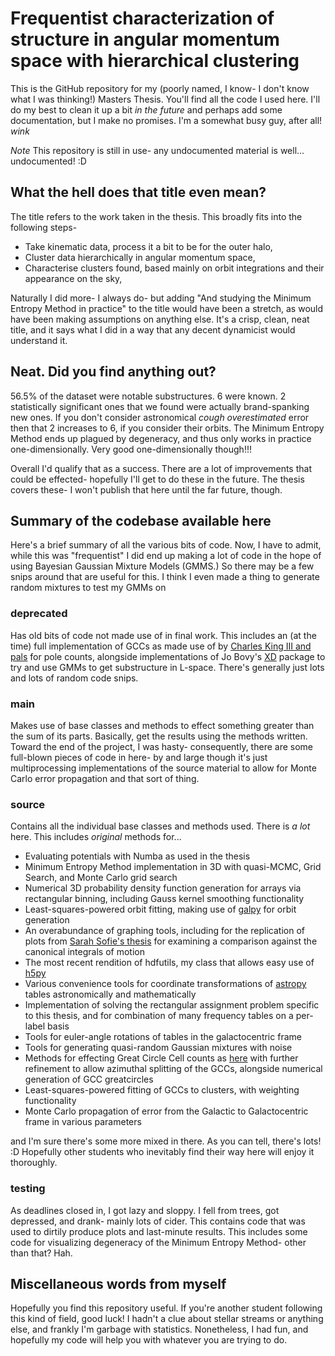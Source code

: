 # Frequentist characterization of structure in angular momentum space with hierarchical clustering

This is the GitHub repository for my (poorly named, I know- I don't know what I was thinking!) Masters Thesis.
You'll find all the code I used here. I'll do my best to clean it up a bit *in the future* and perhaps add some documentation,
but I make no promises. I'm a somewhat busy guy, after all! *wink* 

*Note* This repository is still in use- any undocumented material is well... undocumented! :D 

## What the hell does that title even mean?
The title refers to the work taken in the thesis. This broadly fits into the following steps-
- Take kinematic data, process it a bit to be for the outer halo, 
- Cluster data hierarchically in angular momentum space, 
- Characterise clusters found, based mainly on orbit integrations and their appearance on the sky,

Naturally I did more- I always do- but adding "And studying the Minimum Entropy Method in practice" 
to the title would have been a stretch, as would have been making assumptions on anything else. It's a crisp,
clean, neat title, and it says what I did in a way that any decent dynamicist would understand it.

## Neat. Did you find anything out?

56.5% of the dataset were notable substructures. 6 were known. 2 statistically significant ones that we found
were actually brand-spanking new ones. If you don't consider astronomical *cough overestimated* error then
that 2 increases to 6, if you consider their orbits. The Minimum Entropy Method ends up plagued by degeneracy,
and thus only works in practice one-dimensionally. Very good one-dimensionally though!!! 

Overall I'd qualify that as a success. There are a lot of improvements that could be effected- hopefully I'll get
to do these in the future. The thesis covers these- I won't publish that here until the far future, though.

## Summary of the codebase available here 

Here's a brief summary of all the various bits of code. Now, I have to admit, while this was "frequentist"
I did end up making a lot of code in the hope of using Bayesian Gaussian Mixture Models (GMMS.) So there may be a few 
snips around that are useful for this. I think I even made a thing to generate random mixtures to test my GMMs on 

### deprecated 
Has old bits of code not made use of in final work. This includes an (at the time) full implementation of GCCs as made use of by
[Charles King III and pals](https://iopscience.iop.org/article/10.1088/0004-637X/750/1/81) for pole counts, alongside implementations
of Jo Bovy's [XD](https://github.com/jobovy/extreme-deconvolution) package to try and use GMMs to get substructure in L-space. There's generally just lots and lots
of random code snips.

### main 

Makes use of base classes and methods to effect something greater than the sum of its parts. Basically, get the results
using the methods written. Toward the end of the project, I was hasty- consequently, there are some full-blown pieces
of code in here- by and large though it's just multiprocessing implementations of the source material to allow for Monte Carlo
error propagation and that sort of thing.

### source 

Contains all the individual base classes and methods used. There is *a lot* here. This includes *original* methods for...

- Evaluating potentials with Numba as used in the thesis
- Minimum Entropy Method implementation in 3D with quasi-MCMC, Grid Search, and Monte Carlo grid search
- Numerical 3D probability density function generation for arrays via rectangular binning, including Gauss kernel smoothing functionality
- Least-squares-powered orbit fitting, making use of [galpy](https://github.com/jobovy/galpy) for orbit generation
- An overabundance of graphing tools, including for the replication of plots from [Sarah Sofie's thesis](https://fse.studenttheses.ub.rug.nl/24089/) for examining a comparison against the canonical integrals of motion
- The most recent rendition of hdfutils, my class that allows easy use of [h5py](https://www.h5py.org/)
- Various convenience tools for coordinate transformations of [astropy](https://docs.astropy.org/en/stable/index.html) tables astronomically and mathematically
- Implementation of solving the rectangular assignment problem specific to this thesis, and for combination of many frequency tables on a per-label basis
- Tools for euler-angle rotations of tables in the galactocentric frame
- Tools for generating quasi-random Gaussian mixtures with noise 
- Methods for effecting Great Circle Cell counts as [here](https://ui.adsabs.harvard.edu/abs/1996ASPC...92..483J/abstract) with further refinement to allow azimuthal splitting of the GCCs, alongside numerical generation of GCC greatcircles
- Least-squares-powered fitting of GCCs to clusters, with weighting functionality
- Monte Carlo propagation of error from the Galactic to Galactocentric frame in various parameters

and I'm sure there's some more mixed in there. As you can tell, there's lots! :D Hopefully other students who inevitably
find their way here will enjoy it thoroughly.

### testing 

As deadlines closed in, I got lazy and sloppy. I fell from trees, got depressed, and drank- mainly lots of cider. This contains code that was used to dirtily produce plots and last-minute
results. This includes some code for visualizing degeneracy of the Minimum Entropy Method- other than that? Hah.

## Miscellaneous words from myself 

Hopefully you find this repository useful. If you're another student following this kind of field, good luck! 
I hadn't a clue about stellar streams or anything else, and frankly I'm garbage with statistics. Nonetheless, I had fun,
and hopefully my code will help you with whatever you are trying to do. 


